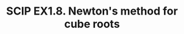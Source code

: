 ---
layout: post
title: SCIP EX1.8. Newton's method for cube roots
description: scip exercise 1.8

---